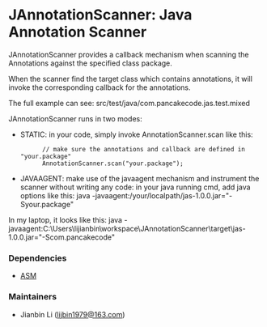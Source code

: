 # JAnnotationScanner: Java Annotation Scanner

JAnnotationScanner provides a callback mechanism when scanning the Annotations against 
the specified class package.

When the scanner find the target class which contains annotations, it will invoke the
corresponding callback for the annotations.

The full example can see: src/test/java/com.pancakecode.jas.test.mixed

JAnnotationScanner runs in two modes: 

- STATIC: in your code, simply invoke AnnotationScanner.scan like this:

			// make sure the annotations and callback are defined in "your.package" 			
			AnnotationScanner.scan("your.package"); 

- JAVAAGENT: make use of the javaagent mechanism and instrument the scanner without writing any code:
in your java running cmd, add java options like this:
			java -javaagent:/your/localpath/jas-1.0.0.jar="-Syour.package"
			
In my laptop, it looks like this:
			java -javaagent:C:\Users\lijianbin\workspace\JAnnotationScanner\target\jas-1.0.0.jar="-Scom.pancakecode"
			
### Dependencies

- [ASM](http://asm.ow2.org/)

### Maintainers

- Jianbin Li (lijbin1979@163.com)			
	